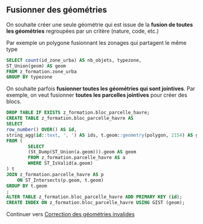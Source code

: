 ## Fusionner des géométries

On souhaite créer une seule géométrie qui est issue de la **fusion de toutes les géométries** regroupées par un critère (nature, code, etc.)

Par exemple un polygone fusionnant les zonages qui partagent le même type

```sql
SELECT count(id_zone_urba) AS nb_objets, typezone,
ST_Union(geom) AS geom
FROM z_formation.zone_urba
GROUP BY typezone
```

On souhaite parfois **fusionner toutes les géométries qui sont jointives**.
Par exemple, on veut fusionner **toutes les parcelles jointives** pour créer des blocs.

```sql
DROP TABLE IF EXISTS z_formation.bloc_parcelle_havre;
CREATE TABLE z_formation.bloc_parcelle_havre AS
SELECT
row_number() OVER() AS id,
string_agg(id::text, ', ') AS ids, t.geom::geometry(polygon, 2154) AS geom
FROM (
        SELECT
        (St_Dump(ST_Union(a.geom))).geom AS geom
        FROM z_formation.parcelle_havre AS a
        WHERE ST_IsValid(a.geom)
) t
JOIN z_formation.parcelle_havre AS p
    ON ST_Intersects(p.geom, t.geom)
GROUP BY t.geom
;
ALTER TABLE z_formation.bloc_parcelle_havre ADD PRIMARY KEY (id);
CREATE INDEX ON z_formation.bloc_parcelle_havre USING GIST (geom);
```

Continuer vers [Correction des géométries invalides](./validate_geometries.md)
